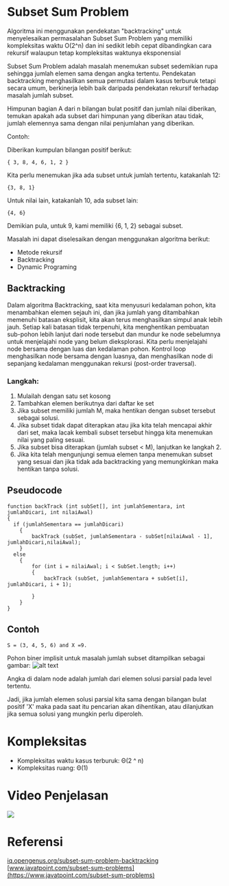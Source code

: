 # Subset Sum Problem
Algoritma ini menggunakan pendekatan "backtracking" untuk menyelesaikan permasalahan Subset Sum Problem yang memiliki kompleksitas waktu O(2^n) dan ini sedikit lebih cepat dibandingkan cara rekursif walaupun tetap kompleksitas waktunya eksponensial

Subset Sum Problem adalah masalah menemukan subset sedemikian rupa sehingga jumlah elemen sama dengan angka tertentu. Pendekatan backtracking menghasilkan semua permutasi dalam kasus terburuk tetapi secara umum, berkinerja lebih baik daripada pendekatan rekursif terhadap masalah jumlah subset.

Himpunan bagian A dari n bilangan bulat positif dan jumlah nilai diberikan, temukan apakah ada subset dari himpunan yang diberikan atau tidak, jumlah elemennya sama dengan nilai penjumlahan yang diberikan.

Contoh:

Diberikan kumpulan bilangan positif berikut:
```
{ 3, 8, 4, 6, 1, 2 }
```
Kita perlu menemukan jika ada subset untuk jumlah tertentu, katakanlah 12:
```
{3, 8, 1}
```
Untuk nilai lain, katakanlah 10, ada subset lain:
```
{4, 6}
```
Demikian pula, untuk 9, kami memiliki {6, 1, 2} sebagai subset.

Masalah ini dapat diselesaikan dengan menggunakan algoritma berikut:

- Metode rekursif
- Backtracking
- Dynamic Programing

## Backtracking
Dalam algoritma Backtracking, saat kita menyusuri kedalaman pohon, kita menambahkan elemen sejauh ini, dan jika jumlah yang ditambahkan memenuhi batasan eksplisit, kita akan terus menghasilkan simpul anak lebih jauh. Setiap kali batasan tidak terpenuhi, kita menghentikan pembuatan sub-pohon lebih lanjut dari node tersebut dan mundur ke node sebelumnya untuk menjelajahi node yang belum dieksplorasi. Kita perlu menjelajahi node bersama dengan luas dan kedalaman pohon. Kontrol loop menghasilkan node bersama dengan luasnya, dan menghasilkan node di sepanjang kedalaman menggunakan rekursi  (post-order traversal).

### Langkah:

1. Mulailah dengan satu set kosong
2. Tambahkan elemen berikutnya dari daftar ke set
3. Jika subset memiliki jumlah M, maka hentikan dengan subset tersebut sebagai solusi.
4. Jika subset tidak dapat diterapkan atau jika kita telah mencapai akhir dari set, maka lacak kembali subset tersebut hingga kita menemukan nilai yang paling sesuai.
5. Jika subset bisa diterapkan (jumlah subset < M), lanjutkan ke langkah 2.
6. Jika kita telah mengunjungi semua elemen tanpa menemukan subset yang sesuai dan jika tidak ada backtracking yang memungkinkan maka hentikan tanpa solusi.

## Pseudocode

```
function backTrack (int subSet[], int jumlahSementara, int jumlahDicari, int nilaiAwal)
{
  if (jumlahSementara == jumlahDicari)
    {
        backTrack (subSet, jumlahSementara - subSet[nilaiAwal - 1], jumlahDicari,nilaiAwal);
    }
  else
    {
        for (int i = nilaiAwal; i < SubSet.length; i++)
	    {
	        backTrack (subSet, jumlahSementara + subSet[i], jumlahDicari, i + 1);

	    }
    }
}
```
## Contoh
```
S = (3, 4, 5, 6) and X =9.
```
Pohon biner implisit untuk masalah jumlah subset ditampilkan sebagai gambar:
![alt text](https://static.javatpoint.com/tutorial/daa/images/subset-sum-problems2.png)

Angka di dalam node adalah jumlah dari elemen solusi parsial pada level tertentu.

Jadi, jika jumlah elemen solusi parsial kita sama dengan bilangan bulat positif 'X' maka pada saat itu pencarian akan dihentikan, atau dilanjutkan jika semua solusi yang mungkin perlu diperoleh.

# Kompleksitas
- Kompleksitas waktu kasus terburuk: Θ(2 ^ n)
- Kompleksitas ruang: Θ(1)



# Video Penjelasan
[![](http://img.youtube.com/vi/kyLxTdsT8ws/0.jpg)](http://www.youtube.com/watch?v=kyLxTdsT8ws "Sum Of Subsets Problem - Backtracking")


# Referensi
[iq.opengenus.org/subset-sum-problem-backtracking](https://iq.opengenus.org/subset-sum-problem-backtracking/#:~:text=Algorithms%20backtracking&text=Subset%20sum%20problem%20is%20the,approach%20towards%20subset%20sum%20problem.)
[www.javatpoint.com/subset-sum-problems](https://www.javatpoint.com/subset-sum-problems)

